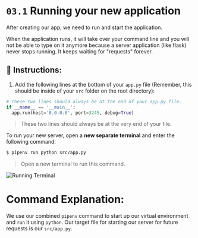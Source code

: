 # `03.1` Running your new application

After creating our app, we need to run and start the application.

When the application runs, it will take over your command line and you will not be able to type on it anymore because a server application (like flask) never stops running. It keeps waiting for "requests" forever.

## 📝 Instructions:

1. Add the following lines at the bottom of your `app.py` file (Remember, this should be inside of your `src` folder on the root directory):

```python
# These two lines should always be at the end of your app.py file.
if __name__ == '__main__':
  app.run(host='0.0.0.0', port=3245, debug=True)
```

> These two lines should always be at the very end of your file.

To run your new server, open a **new separate terminal** and enter the following command:

```bash
$ pipenv run python src/app.py
```

> Open a new terminal to run this command.

![Running Terminal](../../assets/running-flask-app.gif?raw=true)

# Command Explanation:
We use our combined `pipenv` command to start up our virtual environment and `run` it using `python`. Our target file for starting our server for future requests is our `src/app.py`.
